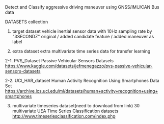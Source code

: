 Detect and Classify aggressive driving maneuver using GNSS/IMU/CAN Bus data

DATASETS collection 

1. target dataset 
  vehicle inertial sensor data with 10Hz sampling rate 
  by "3SECONDZ" 
  original / added candidate feature / added maneuver as label 
  
2. extra dataset 
  extra multivariate time series data for transfer learning 
  
  2-1. PVS_Dataset 
  Passive Vehicular Sensors Datasets
  https://www.kaggle.com/datasets/jefmenegazzo/pvs-passive-vehicular-sensors-datasets
  
  2-2. UCI_HAR_dataset
  Human Activity Recognition Using Smartphones Data Set
  https://archive.ics.uci.edu/ml/datasets/human+activity+recognition+using+smartphones
  
3. multivariate timeseries dataset(need to download from link)
  30 multivariate UEA Time Series Classification datasets
  http://www.timeseriesclassification.com/index.php
